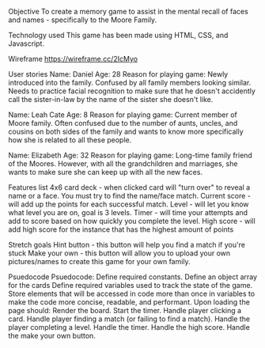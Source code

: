 Objective
To create a memory game to assist in the mental recall of faces and names - specifically to the Moore Family. 

Technology used
This game has been made using HTML, CSS, and Javascript. 

Wireframe
https://wireframe.cc/2IcMyo

User stories
Name: Daniel
Age: 28
Reason for playing game: Newly introduced into the family. Confused by all family members looking similar. Needs to practice facial recognition to make sure that he doesn't accidently call the sister-in-law by the name of the sister she doesn't like. 

Name: Leah Cate
Age: 8
Reason for playing game: Current member of Moore family. Often confused due to the number of aunts, uncles, and cousins on both sides of the family and wants to know more specifically how she is related to all these people. 

Name: Elizabeth
Age: 32
Reason for playing game: Long-time family friend of the Moores. However, with all the grandchildren and marriages, she wants to make sure she can keep up with all the new faces. 

Features list
4x6 card deck - when clicked card will "turn over" to reveal a name or a face. You must try to find the name/face match. 
Current score - will add up the points for each successful match. 
Level - will let you know what level you are on, goal is 3 levels. 
Timer - will time your attempts and add to score based on how quickly you complete the level. 
High score - will add high score for the instance that has the highest amount of points

Stretch goals
Hint button - this button will help you find a match if you're stuck
Make your own - this button will allow you to upload your own pictures/names to create this game for your own family. 

Psuedocode
Psuedocode:
Define required constants. 
    Define an object array for the cards
Define required variables used to track the state of the game. 
Store elements that will be accessed in code more than once in variables to make the code more concise, readable, and performant. 
Upon loading the page should:
    Render the board.
    Start the timer.
Handle player clicking a card. 
Handle player finding a match (or failing to find a match). 
Handle the player completing a level. 
Handle the timer. 
Handle the high score. 
Handle the make your own button. 
